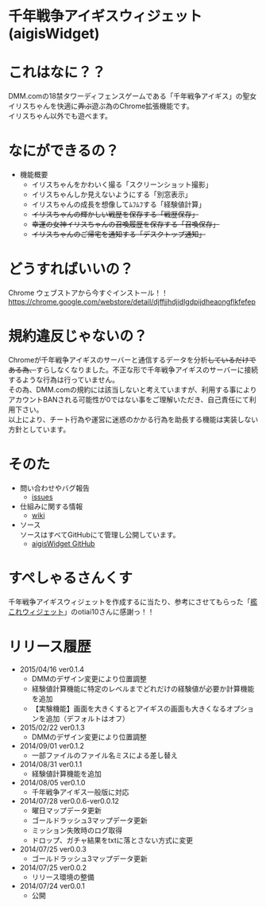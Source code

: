 千年戦争アイギスウィジェット(aigisWidget)
===========

# これはなに？？

DMM.comの18禁タワーディフェンスゲームである「千年戦争アイギス」の聖女イリスちゃんを快適に~~弄ぶ~~遊ぶ為のChrome拡張機能です。    
イリスちゃん以外でも遊べます。

# なにができるの？

* 機能概要
    - イリスちゃんをかわいく撮る「スクリーンショット撮影」
    - イリスちゃんしか見えないようにする「別窓表示」
    - イリスちゃんの成長を想像してﾑﾌﾑﾌする「経験値計算」
    - ~~イリスちゃんの輝かしい戦歴を保存する「戦歴保存」~~
    - ~~幸運の女神イリスちゃんの召喚履歴を保存する「召喚保存」~~
    - ~~イリスちゃんのご帰宅を通知する「デスクトップ通知」~~

# どうすればいいの？

Chrome ウェブストアから今すぐインストール！！    
https://chrome.google.com/webstore/detail/djffjjhdjidlgdpijdheaongflkfefep

# 規約違反じゃないの？

Chromeが千年戦争アイギスのサーバーと通信するデータを分析~~しているだけである為、~~すらしなくなりました。不正な形で千年戦争アイギスのサーバーに接続するような行為は行っていません。    
その為、DMM.comの規約には該当しないと考えていますが、利用する事によりアカウントBANされる可能性が0ではない事をご理解いただき、自己責任にて利用下さい。    
以上により、チート行為や運営に迷惑のかかる行為を助長する機能は実装しない方針としています。

# そのた

* 問い合わせやバグ報告
    - [issues](https://github.com/muhiro/aigisWidget/issues)
* 仕組みに関する情報
    - [wiki](https://github.com/muhiro/aigisWidget/wiki)
* ソース    
ソースはすべてGitHubにて管理し公開しています。
    - [aigisWidget GitHub](https://github.com/muhiro/aigisWidget/)

# すぺしゃるさんくす

千年戦争アイギスウィジェットを作成するに当たり、参考にさせてもらった「[艦これウィジェット](https://github.com/otiai10/kanColleWidget)」のotiai10さんに感謝っ！！

# リリース履歴
- 2015/04/16 ver0.1.4
    - DMMのデザイン変更により位置調整
    - 経験値計算機能に特定のレベルまでどれだけの経験値が必要か計算機能を追加
    - 【実験機能】画面を大きくするとアイギスの画面も大きくなるオプションを追加（デフォルトはオフ）
- 2015/02/22 ver0.1.3
    - DMMのデザイン変更により位置調整
- 2014/09/01 ver0.1.2
    - 一部ファイルのファイル名ミスによる差し替え
- 2014/08/31 ver0.1.1
    - 経験値計算機能を追加
- 2014/08/05 ver0.1.0
    - 千年戦争アイギス一般版に対応
- 2014/07/28 ver0.0.6-ver0.0.12
    - 曜日マップデータ更新
    - ゴールドラッシュ3マップデータ更新
    - ミッション失敗時のログ取得
    - ドロップ、ガチャ結果をtxtに落とさない方式に変更
- 2014/07/25 ver0.0.3
    - ゴールドラッシュ3マップデータ更新
- 2014/07/25 ver0.0.2
    - リリース環境の整備
- 2014/07/24 ver0.0.1
    - 公開
